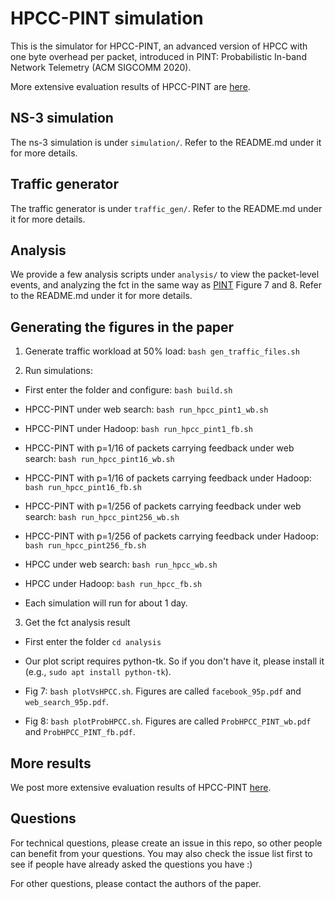 # HPCC-PINT simulation
This is the simulator for HPCC-PINT, an advanced version of HPCC with one byte overhead per packet, introduced in PINT: Probabilistic In-band Network Telemetry (ACM SIGCOMM 2020).

More extensive evaluation results of HPCC-PINT are [here](https://hpcc-group.github.io/results.html).

## NS-3 simulation
The ns-3 simulation is under `simulation/`. Refer to the README.md under it for more details.

## Traffic generator
The traffic generator is under `traffic_gen/`. Refer to the README.md under it for more details.

## Analysis
We provide a few analysis scripts under `analysis/` to view the packet-level events, and analyzing the fct in the same way as [PINT](https://liyuliang001.github.io/publications/pint.pdf) Figure 7 and 8.
Refer to the README.md under it for more details.

## Generating the figures in the paper
1. Generate traffic workload at 50% load: `bash gen_traffic_files.sh`

2. Run simulations: 

* First enter the folder and configure: `bash build.sh` 

* HPCC-PINT under web search: `bash run_hpcc_pint1_wb.sh`

* HPCC-PINT under Hadoop: `bash run_hpcc_pint1_fb.sh`

* HPCC-PINT with p=1/16 of packets carrying feedback under web search: `bash run_hpcc_pint16_wb.sh`

* HPCC-PINT with p=1/16 of packets carrying feedback under Hadoop: `bash run_hpcc_pint16_fb.sh`

* HPCC-PINT with p=1/256 of packets carrying feedback under web search: `bash run_hpcc_pint256_wb.sh`

* HPCC-PINT with p=1/256 of packets carrying feedback under Hadoop: `bash run_hpcc_pint256_fb.sh`

* HPCC under web search: `bash run_hpcc_wb.sh`

* HPCC under Hadoop: `bash run_hpcc_fb.sh`

* Each simulation will run for about 1 day.

3. Get the fct analysis result

* First enter the folder `cd analysis`

* Our plot script requires python-tk. So if you don't have it, please install it (e.g., `sudo apt install python-tk`).

* Fig 7: `bash plotVsHPCC.sh`. Figures are called `facebook_95p.pdf` and `web_search_95p.pdf`.

* Fig 8: `bash plotProbHPCC.sh`. Figures are called `ProbHPCC_PINT_wb.pdf` and `ProbHPCC_PINT_fb.pdf`.

## More results
We post more extensive evaluation results of HPCC-PINT [here](https://hpcc-group.github.io/results.html).

## Questions
For technical questions, please create an issue in this repo, so other people can benefit from your questions. 
You may also check the issue list first to see if people have already asked the questions you have :)

For other questions, please contact the authors of the paper.

